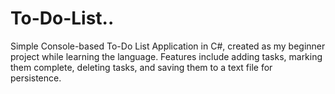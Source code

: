 # To-Do-List..
Simple Console-based To-Do List Application in C#, created as my beginner project while learning the language. Features include adding tasks, marking them complete, deleting tasks, and saving them to a text file for persistence.
